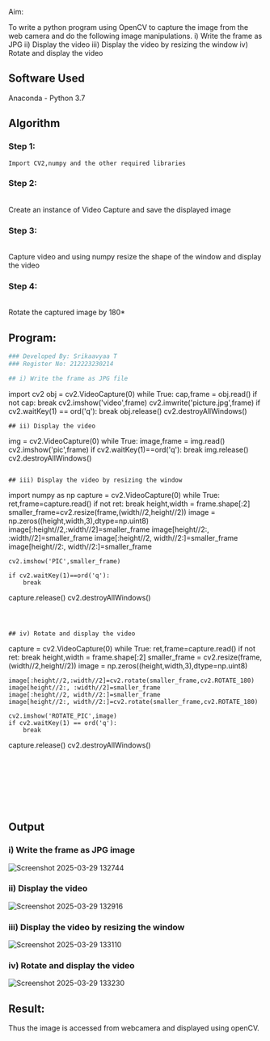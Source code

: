 
Aim:
 
To write a python program using OpenCV to capture the image from the web camera and do the following image manipulations.
i) Write the frame as JPG 
ii) Display the video 
iii) Display the video by resizing the window
iv) Rotate and display the video

## Software Used
Anaconda - Python 3.7
## Algorithm
### Step 1:
```
Import CV2,numpy and the other required libraries
```

### Step 2:
<br>Create an instance of Video Capture and save the displayed image</br>

### Step 3:
<br>Capture video and using numpy resize the shape of the window and display the video</br>
### Step 4:
<br>Rotate the captured image by 180*</br>

## Program:
``` Python
### Developed By: Srikaavyaa T
### Register No: 212223230214

## i) Write the frame as JPG file
```
import cv2
obj = cv2.VideoCapture(0)
while True:
    cap,frame = obj.read()
    if not cap:
        break
    cv2.imshow('video',frame)
    cv2.imwrite('picture.jpg',frame)
    if cv2.waitKey(1) == ord('q'):
        break
obj.release()
cv2.destroyAllWindows()

```
## ii) Display the video
```
img = cv2.VideoCapture(0)
while True:
    image,frame = img.read()
    cv2.imshow('pic',frame) 
    if cv2.waitKey(1)==ord('q'):
        break
img.release()
cv2.destroyAllWindows()

```

## iii) Display the video by resizing the window
```
import numpy as np
capture = cv2.VideoCapture(0)
while True:
    ret,frame=capture.read()
    if not ret:
        break
    height,width = frame.shape[:2]
    smaller_frame=cv2.resize(frame,(width//2,height//2))
    image = np.zeros((height,width,3),dtype=np.uint8)
    image[:height//2,:width//2]=smaller_frame
    image[height//2:, :width//2]=smaller_frame
    image[:height//2, width//2:]=smaller_frame
    image[height//2:, width//2:]=smaller_frame

    cv2.imshow('PIC',smaller_frame)
    
    if cv2.waitKey(1)==ord('q'):
        break
capture.release()
cv2.destroyAllWindows()

```



## iv) Rotate and display the video
```
capture = cv2.VideoCapture(0)
while True:
    ret,frame=capture.read()
    if not ret:
        break
    height,width = frame.shape[:2]
    smaller_frame = cv2.resize(frame,(width//2,height//2))
    image = np.zeros((height,width,3),dtype=np.uint8)

    image[:height//2,:width//2]=cv2.rotate(smaller_frame,cv2.ROTATE_180)
    image[height//2:, :width//2]=smaller_frame
    image[:height//2, width//2:]=smaller_frame
    image[height//2:, width//2:]=cv2.rotate(smaller_frame,cv2.ROTATE_180)
    
    cv2.imshow('ROTATE_PIC',image)
    if cv2.waitKey(1) == ord('q'):
        break
capture.release()
cv2.destroyAllWindows()

```








```
## Output

### i) Write the frame as JPG image
![Screenshot 2025-03-29 132744](https://github.com/user-attachments/assets/84c32003-9383-4464-995d-a19a5dce357f)


### ii) Display the video
![Screenshot 2025-03-29 132916](https://github.com/user-attachments/assets/317c1940-940f-4734-adb7-e428c604d5bd)

### iii) Display the video by resizing the window
![Screenshot 2025-03-29 133110](https://github.com/user-attachments/assets/9b4bcdf6-165c-471b-9615-b9376f6d5bc9)



### iv) Rotate and display the video
![Screenshot 2025-03-29 133230](https://github.com/user-attachments/assets/db1b65b6-8657-44d1-9bd4-c3b170d8e8f1)





## Result:
Thus the image is accessed from webcamera and displayed using openCV.
